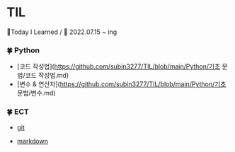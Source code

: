 # TIL
📑Today I Learned / 📆 2022.07.15 ~ ing



### 🍀 Python
- [코드 작성법](https://github.com/subin3277/TIL/blob/main/Python/기초 문법/코드 작성법.md)
- [변수 & 연산자](https://github.com/subin3277/TIL/blob/main/Python/기초 문법/변수.md)


### 🍀 ECT

- [git](https://github.com/subin3277/TIL/tree/main/git/git.md)

- [markdown](https://github.com/subin3277/TIL/blob/main/markdown/markdown.md)
